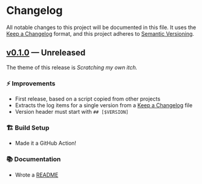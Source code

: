 # Changelog

All notable changes to this project will be documented in this file. It uses the
[Keep a Changelog] format, and this project adheres to [Semantic Versioning].

  [Keep a Changelog]: https://keepachangelog.com/en/1.1.0/
  [Semantic Versioning]: https://semver.org/spec/v2.0.0.html
    "Semantic Versioning 2.0.0"

## [v0.1.0] — Unreleased

The theme of this release is *Scratching my own itch.*

### ⚡ Improvements

*   First release, based on a script copied from other projects
*   Extracts the log items for a single version from a [Keep a Changelog] file
*   Version header must start with `## [$VERSION]`

### 🏗️ Build Setup

*   Made it a GitHub Action!

### 📚 Documentation

*   Wrote a [README]

  [v0.1.0]: https://github.com/tembo-io/pg-jsonschema-boon/compare/xxxxxxx...v0.1.0
  [Keep a Changelog]: https://keepachangelog.com/en/1.1.0/
  [README]: README.md
